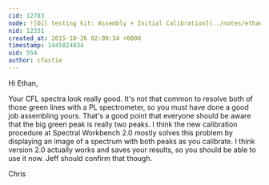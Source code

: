 ```yaml
---
cid: 12783
node: ![Oil testing kit: Assembly + Initial Calibration](../notes/ethanbass/10-23-2015/oil-testing-kit-assembly-initial-calibration)
nid: 12331
created_at: 2015-10-26 02:00:34 +0000
timestamp: 1445824834
uid: 554
author: cfastie
---
```


Hi Ethan,

Your CFL spectra look really good. It's not that common to resolve both of those green lines with a PL spectrometer, so you must have done a good job assembling yours. That's a good point that everyone should be aware that the big green peak is really two peaks. I think the new calibration procedure at Spectral Workbench 2.0 mostly solves this problem by displaying an image of a spectrum with both peaks as you calibrate. I think version 2.0 actually works and saves your results, so you should be able to use it now. Jeff should confirm that though.

Chris